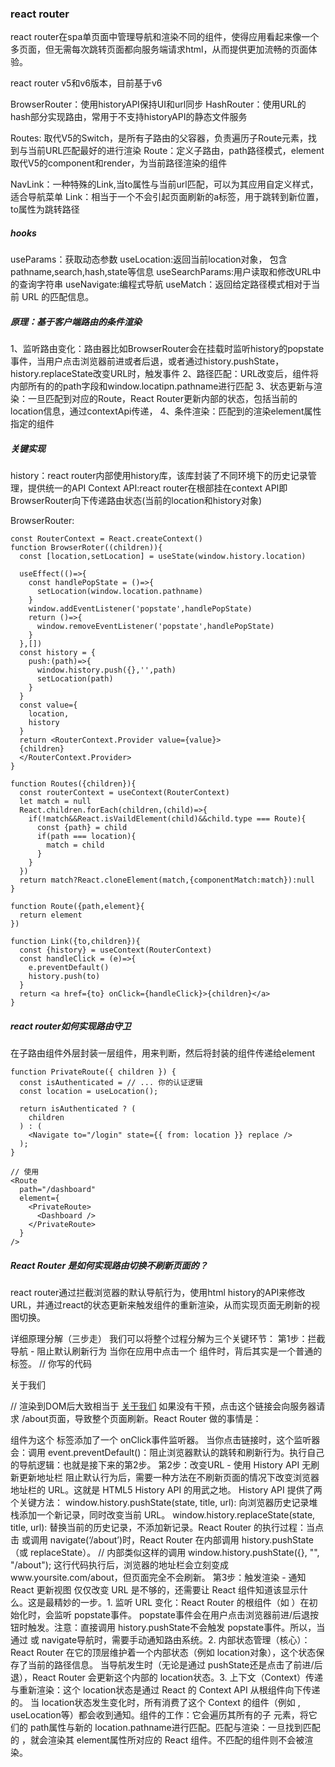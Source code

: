 ### react router
react router在spa单页面中管理导航和渲染不同的组件，使得应用看起来像一个多页面，但无需每次跳转页面都向服务端请求html，从而提供更加流畅的页面体验。

react router v5和v6版本，目前基于v6

BrowserRouter：使用historyAPI保持UI和url同步
HashRouter：使用URL的hash部分实现路由，常用于不支持historyAPI的静态文件服务

Routes: 取代V5的Switch，是所有子路由的父容器，负责遍历子Route元素，找到与当前URL匹配最好的进行渲染
Route：定义子路由，path路径模式，element取代V5的component和render，为当前路径渲染的组件

NavLink：一种特殊的Link,当to属性与当前url匹配，可以为其应用自定义样式，适合导航菜单
Link：相当于一个不会引起页面刷新的a标签，用于跳转到新位置，to属性为跳转路径


##### hooks
useParams：获取动态参数
useLocation:返回当前location对象，  包含pathname,search,hash,state等信息
useSearchParams:用户读取和修改URL中的查询字符串
useNavigate:编程式导航
useMatch：返回给定路径模式相对于当前 URL 的匹配信息。


##### 原理：基于客户端路由的条件渲染
1、监听路由变化：路由器比如BrowserRouter会在挂载时监听history的popstate事件，当用户点击浏览器前进或者后退，或者通过history.pushState，history.replaceState改变URL时，触发事件
2、路径匹配：URL改变后，<Routes>组件将内部所有的<Route>的path字段和window.locatipn.pathname进行匹配
3、状态更新与渲染：一旦匹配到对应的Route，React Router更新内部的状态，包括当前的location信息，通过contextApi传递，
4、条件渲染：匹配到的<Route>渲染element属性指定的组件

##### 关键实现
history：react router内部使用history库，该库封装了不同环境下的历史记录管理，提供统一的API
Context API:react router在根部挂在context API即BrowserRouter向下传递路由状态(当前的location和history对象)


BrowserRouter:
```
const RouterContext = React.createContext()
function BrowserRoter((children)){
  const [location,setLocation] = useState(window.history.location)

  useEffect(()=>{
    const handlePopState = ()=>{
      setLocation(window.location.pathname)
    }
    window.addEventListener('popstate',handlePopState)  
    return ()=>{
      window.removeEventListener('popstate',handlePopState)
    }
  },[])
  const history = {
    push:(path)=>{
      window.history.push({},'',path)
      setLocation(path)
    }
  }
  const value={
    location,
    history
  }
  return <RouterContext.Provider value={value}>
  {children}
  </RouterContext.Provider>
}

function Routes({children}){
  const routerContext = useContext(RouterContext)
  let match = null
  React.children.forEach(children,(child)=>{
    if(!match&&React.isVaildElement(child)&&child.type === Route){
      const {path} = child
      if(path === location){
        match = child
      }
    }
  })
  return match?React.cloneElement(match,{componentMatch:match}):null
}

function Route({path,element}{
  return element
})

function Link({to,children}){
  const {history} = useContext(RouterContext)
  const handleClick = (e)=>{
    e.preventDefault()
    history.push(to)
  }
  return <a href={to} onClick={handleClick}>{children}</a>
}
```

##### react router如何实现路由守卫
在子路由组件<route>外层封装一层组件，用来判断，然后将封装的组件传递给element
```
function PrivateRoute({ children }) {
  const isAuthenticated = // ... 你的认证逻辑
  const location = useLocation();

  return isAuthenticated ? (
    children
  ) : (
    <Navigate to="/login" state={{ from: location }} replace />
  );
}

// 使用
<Route
  path="/dashboard"
  element={
    <PrivateRoute>
      <Dashboard />
    </PrivateRoute>
  }
/>
```

##### ​​React Router 是如何实现路由切换不刷新页面的？​
react router通过拦截浏览器的默认导航行为，使用html history的API来修改URL，并通过react的状态更新来触发组件的重新渲染，从而实现页面无刷新的视图切换。

详细原理分解（三步走）
我们可以将整个过程分解为三个关键环节：
第1步：拦截导航 - 阻止默认刷新行为
当你在应用中点击一个 <Link>组件时，背后其实是一个普通的 <a>标签。
// 你写的代码
<Link to="/about">关于我们</Link>

// 渲染到DOM后大致相当于
<a href="/about">关于我们</a>
如果没有干预，点击这个链接会向服务器请求 /about页面，导致整个页面刷新。
​​React Router 做的事情是：​​
<Link>组件为这个 <a>标签添加了一个 onClick事件监听器。
当你点击链接时，这个监听器会：
​​调用 event.preventDefault()​​：阻止浏览器默认的跳转和刷新行为。
​​执行自己的导航逻辑​​：也就是接下来的第2步。
第2步：改变URL - 使用 History API 无刷新更新地址栏
阻止默认行为后，需要一种方法在不刷新页面的情况下改变浏览器地址栏的 URL。这就是 ​​HTML5 History API​​ 的用武之地。
History API 提供了两个关键方法：
window.history.pushState(state, title, url): 向浏览器历史记录堆栈​​添加​​一个新记录，同时改变当前 URL。
window.history.replaceState(state, title, url): ​​替换​​当前的历史记录，不添加新记录。
​​React Router 的执行过程：​​
当点击 <Link>或调用 navigate(‘/about’)时，React Router 在内部调用 history.pushState（或 replaceState）。
// 内部类似这样的调用
window.history.pushState({}, "", "/about");
这行代码执行后，​​浏览器的地址栏会立刻变成 www.yoursite.com/about，但页面完全不会刷新​​。
第3步：触发渲染 - 通知 React 更新视图
仅仅改变 URL 是不够的，还需要让 React 组件知道该显示什么。这是最精妙的一步。
​​1. 监听 URL 变化：​​
React Router 的根组件（如 <BrowserRouter>）在初始化时，会监听 popstate事件。
popstate事件会在用户点击浏览器​​前进/后退​​按钮时触发。
​​注意​​：直接调用 history.pushState​​不会​​触发 popstate事件。所以，当通过 <Link>或 navigate导航时，需要手动通知路由系统。
​​2. 内部状态管理（核心）：​​
React Router 在它的顶层维护着一个内部状态（例如 location对象），这个状态保存了当前的路径信息。
当导航发生时（无论是通过 pushState还是点击了前进/后退），React Router 会​​更新这个内部的 location状态​​。
​​3. 上下文（Context）传递与重新渲染：​​
这个 location状态是通过 React 的 ​​Context API​​ 从根组件向下传递的。
当 location状态发生变化时，所有消费了这个 Context 的组件（例如 <Routes>, useLocation等）都会收到通知。
​​<Routes>组件的工作​​：它会遍历其所有的子 <Route>元素，将它们的 path属性与新的 location.pathname进行匹配。
​​匹配与渲染​​：一旦找到匹配的 <Route>，<Routes>就会渲染其 element属性所对应的 React 组件。不匹配的组件则不会被渲染。